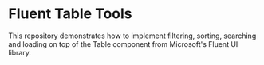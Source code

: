# Fluent Table Tools

This repository demonstrates how to implement filtering, sorting, searching and loading on
top of the Table component from Microsoft's Fluent UI library.
